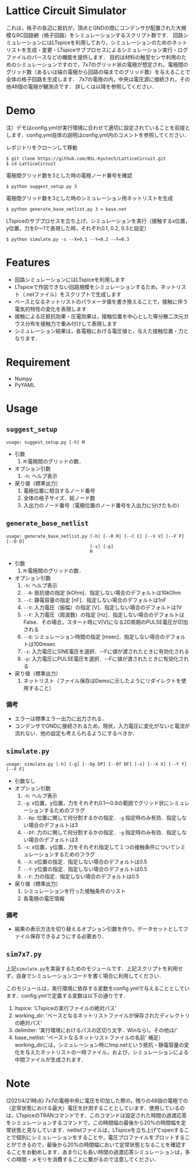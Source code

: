 # Lattice Circuit Simulator

これは，格子の各辺に抵抗が，頂点とGNDの間にコンデンサが配置された大規模なRC回路網（格子回路）をシミュレーションするスクリプト群です．
回路シミュレーションにはLTspiceを利用しており，シミュレーションのためのネットリストを生成・変更・LTspiceサブプロセスによるシミュレーション実行・ログファイルのパースなどの機能を提供します．
目的は材料の触覚センサ利用のためのシミュレーションですので，7x7のグリッド状の電極が想定され，電極間のグリッド数（あるいは端の電極から回路の端までのグリッド数）を与えることで全体の格子回路を生成します．
7x7の電極の内，中央は電圧源に接続され，その他48個の電極が観測点です．
詳しくは以降を参照してください．

# Demo
注）デモはconfig.ymlが実行環境に合わせて適切に設定されていることを前提とします．config.yml自体の説明はconfig.yml内のコメントを参照してください．

レポジトリをクローンして移動
```
$ git clone https://github.com/BSL-Kyutech/LatticeCircuit.git
$ cd LatticeCircuit
```

電極間グリッド数を3とした時の電極ノード番号を確認
 ```
 $ python suggest_setup.py 3
 ```

電極間グリッド数を3とした時のシミュレーション用ネットリストを生成
 ```
 $ python generate_base_netlist.py 3 > base.net
 ```

LTspiceのサブプロセスを立ち上げ，シミュレーションを実行（接触するx位置，y位置，力を0～1で表現した時，それぞれ0.1, 0.2, 0.3と設定）
```
$ python simulate.py -s --X=0.1 --Y=0.2 --F=0.3
```

# Features
- 回路シミュレーションにはLTspiceを利用します
- LTspiceで作図できない回路規模をシミュレーションするため，ネットリスト（.netファイル）をスクリプトで生成します
- ベースとなるネットリストのパラメータ値を書き換えることで，接触に伴う電気的特性の変化を表現します
- 接触による圧抵抗効果・圧電効果は，接触位置を中心とした等分散二次元ガウス分布を接触力で重み付けして表現します
- シミュレーション結果は，各電極における電圧値と，与えた接触位置・力となります．

# Requirement

- Numpy
- PyYAML

# Usage

## `suggest_setup`

```
usage: suggest_setup.py [-h] M
```

- 引数
  1. `M`:電極間のグリッドの数．
- オプション引数
  1. `-h`: ヘルプ表示
- 戻り値（標準出力）
  1. 電極位置に相当するノード番号
  1. 全体の格子サイズ．総ノード数
  1. 入出力のノード番号（電極位置のノード番号を入出力に分けたもの）

## `generate_base_netlist`

```
usage: generate_base_netlist.py [-h] [--R R] [--C C] [--V V] [--F F] [--D D]
                                [-s] [-p]
                                M
```

- 引数
  1. `M`:電極間のグリッドの数．
- オプション引数
  1. `-h`: ヘルプ表示
  1. `--R`: 抵抗値の指定 [kOhm]．指定しない場合のデフォルトは10kOhm
  1. `--C`: 静電容量の指定 [nF]．指定しない場合のデフォルトは1nF
  1. `--V`: 入力電圧（振幅）の指定 [V]．指定しない場合のデフォルトは1V
  1. `--F`: 入力電圧（周波数）の指定 [Hz]．指定しない場合のデフォルトはFalse．その場合，スタート時にV[V]になる2D周期のPULSE電圧が印加される
  1. `--D`: シミュレーション時間の指定 [msec]．指定しない場合のデフォルトは100msec
  1. `-s`: 入力電圧にSINE電圧を選択．--Fに値が渡されたときに有効化される
  1. `-p`: 入力電圧にPULSE電圧を選択．--Fに値が渡されたときに有効化される
- 戻り値（標準出力）
  1. ネットリスト（ファイル保存はDemoに示したようにリダイレクトを使用すること）

### 備考
 - エラーは標準エラー出力に出力される．
 - コンデンサでGNDに接続されるため，現状，入力電圧に変化がないと電流が流れない．他の設定も考えられるようにするべきか．


## `simulate.py`
```
usage: simulate.py [-h] [-g] [--Dp DP] [--Df DF] [-s] [--X X] [--Y Y] [--F F]
```

- 引数なし
- オプション引数
  1. `-h`: ヘルプ表示
  1. `-g`: x位置，y位置，力をそれぞれ0.1～0.9の範囲でグリッド状にシミュレーションするためのフラグ
  1. `--Dp`: 位置に関して何分割するかの指定．`-g` 指定時のみ有効．指定しない場合のデフォルトは3
  1. `--Df`: 力のに関して何分割するかの指定．`-g` 指定時のみ有効．指定しない場合のデフォルトは3
  1. `-s`: x位置，y位置，力をそれぞれ指定して１つの接触条件についてシミュレーションするためのフラグ
  1. `--X`: x位置の指定．指定しない場合のデフォルトは0.5
  1. `--Y`: y位置の指定．指定しない場合のデフォルトは0.5
  1. `--F`: 力の指定．指定しない場合のデフォルトは0.5
- 戻り値（標準出力）
  1. シミュレーションを行った接触条件のリスト
  1. 各電極の電圧情報

### 備考
 - 結果の表示方法を切り替えるオプション引数を作り，データセットとしてファイル保存できるようにする必要あり．

## `sim7x7.py`

上記`simulate.py`を実装するためのモジュールです．上記スクリプトを利用せず，自身でシミュレーションコードを書く場合に利用してください．

このモジュールは，実行環境に依存する変数をconfig.ymlで与えることとしています．config.ymlで定義する変数は以下の通りです．
1. ltspice: 'LTspiceの実行ファイルの絶対パス'
1. working_dir: 'ベースとなるネットリストファイルが保存されたディレクトリの絶対パス'
1. delimiter: '実行環境におけるパスの区切り文字．Winなら\，その他は/'
1. base_netlist: 'ペーストなるネットリストファイルの名前'
補足）working_dirには，シミュレーション時にtmp.netという抵抗・静電容量の変化を与えたネットリストの一時ファイル，および，シミュレーションによる中間ファイルが生成されます．

# Note

(2021/4/21時点)
7x7の電極中央に電圧を印加した際の，残りの48個の電極での（定常状態における最大）電圧を計測することとしています．使用しているのは，LTspiceのTRANコマンドです．このコマンドは設定された時間の過渡応答をシミュレーションするコマンドで，この時間幅の最後から20%の時間幅を定常状態と見なしています．netlistファイルは，LTspiceを立ち上げてopenすることで個別にシミュレーションをすることや，電圧プロファイルをプロットすることができるので，最後から20%の時間幅において定常状態となることを確認することをお勧めします．あまりにも長い時間の過渡応答シミュレーションは，多くの時間・メモリを消費することに繋がるので注意してください．
